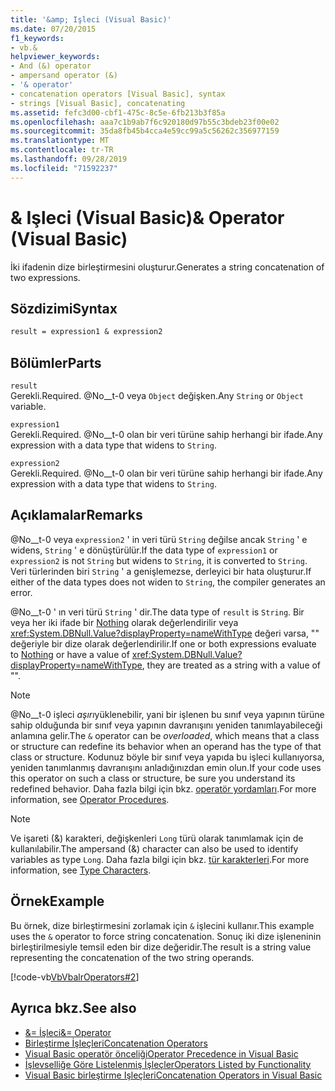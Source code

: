 ```yaml
---
title: '&amp; Işleci (Visual Basic)'
ms.date: 07/20/2015
f1_keywords:
- vb.&
helpviewer_keywords:
- And (&) operator
- ampersand operator (&)
- '& operator'
- concatenation operators [Visual Basic], syntax
- strings [Visual Basic], concatenating
ms.assetid: fefc3d00-cbf1-475c-8c5e-6fb213b3f85a
ms.openlocfilehash: aaa7c1b9ab7f6c920180d97b55c3bdeb23f00e02
ms.sourcegitcommit: 35da8fb45b4cca4e59cc99a5c56262c356977159
ms.translationtype: MT
ms.contentlocale: tr-TR
ms.lasthandoff: 09/28/2019
ms.locfileid: "71592237"
---
```

# <a name="amp-operator-visual-basic"></a><span data-ttu-id="331ca-102">&amp; Işleci (Visual Basic)</span><span class="sxs-lookup"><span data-stu-id="331ca-102">&amp; Operator (Visual Basic)</span></span>
<span data-ttu-id="331ca-103">İki ifadenin dize birleştirmesini oluşturur.</span><span class="sxs-lookup"><span data-stu-id="331ca-103">Generates a string concatenation of two expressions.</span></span>  
  
## <a name="syntax"></a><span data-ttu-id="331ca-104">Sözdizimi</span><span class="sxs-lookup"><span data-stu-id="331ca-104">Syntax</span></span>  
  
```vb  
result = expression1 & expression2  
```  
  
## <a name="parts"></a><span data-ttu-id="331ca-105">Bölümler</span><span class="sxs-lookup"><span data-stu-id="331ca-105">Parts</span></span>  
 `result`  
 <span data-ttu-id="331ca-106">Gerekli.</span><span class="sxs-lookup"><span data-stu-id="331ca-106">Required.</span></span> <span data-ttu-id="331ca-107">@No__t-0 veya `Object` değişken.</span><span class="sxs-lookup"><span data-stu-id="331ca-107">Any `String` or `Object` variable.</span></span>  
  
 `expression1`  
 <span data-ttu-id="331ca-108">Gerekli.</span><span class="sxs-lookup"><span data-stu-id="331ca-108">Required.</span></span> <span data-ttu-id="331ca-109">@No__t-0 olan bir veri türüne sahip herhangi bir ifade.</span><span class="sxs-lookup"><span data-stu-id="331ca-109">Any expression with a data type that widens to `String`.</span></span>  
  
 `expression2`  
 <span data-ttu-id="331ca-110">Gerekli.</span><span class="sxs-lookup"><span data-stu-id="331ca-110">Required.</span></span> <span data-ttu-id="331ca-111">@No__t-0 olan bir veri türüne sahip herhangi bir ifade.</span><span class="sxs-lookup"><span data-stu-id="331ca-111">Any expression with a data type that widens to `String`.</span></span>  
  
## <a name="remarks"></a><span data-ttu-id="331ca-112">Açıklamalar</span><span class="sxs-lookup"><span data-stu-id="331ca-112">Remarks</span></span>  
 <span data-ttu-id="331ca-113">@No__t-0 veya `expression2` ' in veri türü `String` değilse ancak `String` ' e widens, `String` ' e dönüştürülür.</span><span class="sxs-lookup"><span data-stu-id="331ca-113">If the data type of `expression1` or `expression2` is not `String` but widens to `String`, it is converted to `String`.</span></span> <span data-ttu-id="331ca-114">Veri türlerinden biri `String` ' a genişlemezse, derleyici bir hata oluşturur.</span><span class="sxs-lookup"><span data-stu-id="331ca-114">If either of the data types does not widen to `String`, the compiler generates an error.</span></span>  
  
 <span data-ttu-id="331ca-115">@No__t-0 ' ın veri türü `String` ' dir.</span><span class="sxs-lookup"><span data-stu-id="331ca-115">The data type of `result` is `String`.</span></span> <span data-ttu-id="331ca-116">Bir veya her iki ifade bir [Nothing](../../../visual-basic/language-reference/nothing.md) olarak değerlendirilir veya <xref:System.DBNull.Value?displayProperty=nameWithType> değeri varsa, "" değeriyle bir dize olarak değerlendirilir.</span><span class="sxs-lookup"><span data-stu-id="331ca-116">If one or both expressions evaluate to [Nothing](../../../visual-basic/language-reference/nothing.md) or have a value of <xref:System.DBNull.Value?displayProperty=nameWithType>, they are treated as a string with a value of "".</span></span>  
  
> [!NOTE]
> <span data-ttu-id="331ca-117">@No__t-0 işleci *aşırı*yüklenebilir, yani bir işlenen bu sınıf veya yapının türüne sahip olduğunda bir sınıf veya yapının davranışını yeniden tanımlayabileceği anlamına gelir.</span><span class="sxs-lookup"><span data-stu-id="331ca-117">The `&` operator can be *overloaded*, which means that a class or structure can redefine its behavior when an operand has the type of that class or structure.</span></span> <span data-ttu-id="331ca-118">Kodunuz böyle bir sınıf veya yapıda bu işleci kullanıyorsa, yeniden tanımlanmış davranışını anladığınızdan emin olun.</span><span class="sxs-lookup"><span data-stu-id="331ca-118">If your code uses this operator on such a class or structure, be sure you understand its redefined behavior.</span></span> <span data-ttu-id="331ca-119">Daha fazla bilgi için bkz. [operatör yordamları](../../../visual-basic/programming-guide/language-features/procedures/operator-procedures.md).</span><span class="sxs-lookup"><span data-stu-id="331ca-119">For more information, see [Operator Procedures](../../../visual-basic/programming-guide/language-features/procedures/operator-procedures.md).</span></span>  
  
> [!NOTE]
> <span data-ttu-id="331ca-120">Ve işareti (&) karakteri, değişkenleri `Long` türü olarak tanımlamak için de kullanılabilir.</span><span class="sxs-lookup"><span data-stu-id="331ca-120">The ampersand (&) character can also be used to identify variables as type `Long`.</span></span> <span data-ttu-id="331ca-121">Daha fazla bilgi için bkz. [tür karakterleri](../../../visual-basic/programming-guide/language-features/data-types/type-characters.md).</span><span class="sxs-lookup"><span data-stu-id="331ca-121">For more information, see [Type Characters](../../../visual-basic/programming-guide/language-features/data-types/type-characters.md).</span></span>  
  
## <a name="example"></a><span data-ttu-id="331ca-122">Örnek</span><span class="sxs-lookup"><span data-stu-id="331ca-122">Example</span></span>  
 <span data-ttu-id="331ca-123">Bu örnek, dize birleştirmesini zorlamak için `&` işlecini kullanır.</span><span class="sxs-lookup"><span data-stu-id="331ca-123">This example uses the `&` operator to force string concatenation.</span></span> <span data-ttu-id="331ca-124">Sonuç iki dize işleneninin birleştirilmesiyle temsil eden bir dize değeridir.</span><span class="sxs-lookup"><span data-stu-id="331ca-124">The result is a string value representing the concatenation of the two string operands.</span></span>  
  
 [!code-vb[VbVbalrOperators#2](~/samples/snippets/visualbasic/VS_Snippets_VBCSharp/VbVbalrOperators/VB/Class1.vb#2)]  
  
## <a name="see-also"></a><span data-ttu-id="331ca-125">Ayrıca bkz.</span><span class="sxs-lookup"><span data-stu-id="331ca-125">See also</span></span>

- [<span data-ttu-id="331ca-126">&= İşleci</span><span class="sxs-lookup"><span data-stu-id="331ca-126">&= Operator</span></span>](../../../visual-basic/language-reference/operators/and-assignment-operator.md)
- [<span data-ttu-id="331ca-127">Birleştirme İşleçleri</span><span class="sxs-lookup"><span data-stu-id="331ca-127">Concatenation Operators</span></span>](../../../visual-basic/language-reference/operators/concatenation-operators.md)
- [<span data-ttu-id="331ca-128">Visual Basic operatör önceliği</span><span class="sxs-lookup"><span data-stu-id="331ca-128">Operator Precedence in Visual Basic</span></span>](../../../visual-basic/language-reference/operators/operator-precedence.md)
- [<span data-ttu-id="331ca-129">İşlevselliğe Göre Listelenmiş İşleçler</span><span class="sxs-lookup"><span data-stu-id="331ca-129">Operators Listed by Functionality</span></span>](../../../visual-basic/language-reference/operators/operators-listed-by-functionality.md)
- [<span data-ttu-id="331ca-130">Visual Basic birleştirme Işleçleri</span><span class="sxs-lookup"><span data-stu-id="331ca-130">Concatenation Operators in Visual Basic</span></span>](../../../visual-basic/programming-guide/language-features/operators-and-expressions/concatenation-operators.md)
